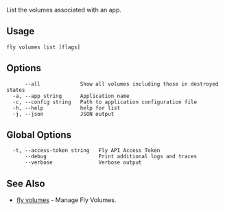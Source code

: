 List the volumes associated with an app.

## Usage
~~~
fly volumes list [flags]
~~~

## Options

~~~
      --all             Show all volumes including those in destroyed states
  -a, --app string      Application name
  -c, --config string   Path to application configuration file
  -h, --help            help for list
  -j, --json            JSON output
~~~

## Global Options

~~~
  -t, --access-token string   Fly API Access Token
      --debug                 Print additional logs and traces
      --verbose               Verbose output
~~~

## See Also

* [fly volumes](/docs/flyctl/volumes/)	 - Manage Fly Volumes.


